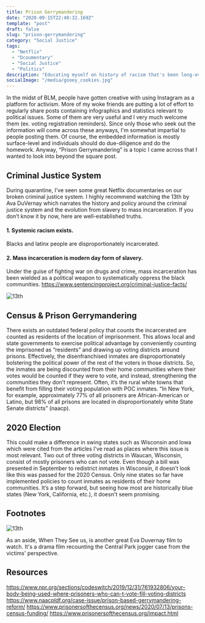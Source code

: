 ```yaml
---
title: Prison Gerrymandering
date: "2020-09-15T22:40:32.169Z"
template: "post"
draft: false
slug: "prison-gerrymandering"
category: "Social Justice" 
tags:
  - "Netflix"
  - "Dcoumentary"
  - "Social Justice"
  - "Politics"
description: "Educating myself on history of racism that's been long-overdue."
socialImage: "/media/gooey_cookies.jpg"
---
```

In the midst of BLM, people have gotten creative with using Instagram as a platform for activism. More of my woke friends are putting a lot of effort to regularly share posts containing infographics and statistics relevant to political issues. Some of them are very useful and I very much welcome them (ex. voting registration reminders). Since only those who seek out the information will come across these anyways, I'm somewhat impartial to people posting them. Of course, the embedded information is mostly surface-level and individuals should do due-diligence and do the homework. Anyway, “Prison Gerrymandering” is a topic I came across that I wanted to look into beyond the square post.

## Criminal Justice System
During quarantine, I’ve seen some great Netflix documentaries on our broken criminal justice system. I highly recommend watching the 13th by Ava DuVernay which narrates the history and policy around the criminal justice system and the evolution from slavery to mass incarceration. If you don’t know it by now, here are well-established truths.

#### 1. Systemic racism exists. 
Blacks and latinx people are disproportionately incarcerated.
#### 2. Mass incarceration is modern day form of slavery.
Under the guise of fighting war on drugs and crime, mass incarceration has been wielded as a political weapon to systematically oppress the black communities. https://www.sentencingproject.org/criminal-justice-facts/


![13th](./../media/13th.png)

## Census & Prison Gerrymandering
There exists an outdated federal policy that counts the incarcerated are counted as residents of the location of imprisonment. This allows local and state governments to exercise political advantage by conveniently counting the imprisoned as “residents” and drawing up voting districts around prisons. Effectively, the disenfranchised inmates are disproportionately bolstering the political power of the rest of the voters in those districts. So, the inmates are being discounted from their home communities where their votes would be counted if they were to vote, and instead, strengthening the communities they don’t represent. Often, it’s the rural white towns that benefit from filling their voting population with POC inmates. “In New York, for example, approximately 77% of all prisoners are African-American or Latino, but 98% of all prisons are located in disproportionately white State Senate districts” (naacp).

## 2020 Election
This could make a difference in swing states such as Wisconsin and Iowa which were cited from the articles I’ve read as places where this issue is most relevant. Two out of three voting districts in Waucan, Wisconsin, consist of mostly prisoners who can not vote. Even though a bill was presented in September to redistrict inmates in Wisconsin, it doesn’t look like this was passed for the 2020 Census. Only nine states so far have implemented policies to count inmates as residents of their home communities. It’s a step forward, but seeing how most are historically blue states (New York, California, etc.), it doesn't seem promising.


## Footnotes
![13th](./../media/when_they_see_us.png)

As an aside, When They See us, is another great Eva Duvernay film to watch. It's a drama film recounting the Central Park jogger case from the victims' perspective.


## Resources
https://www.npr.org/sections/codeswitch/2019/12/31/761932806/your-body-being-used-where-prisoners-who-can-t-vote-fill-voting-districts
https://www.naacpldf.org/case-issue/prison-based-gerrymandering-reform/
https://www.prisonersofthecensus.org/news/2020/07/13/prisons-census-funding/ 
https://www.prisonersofthecensus.org/impact.html